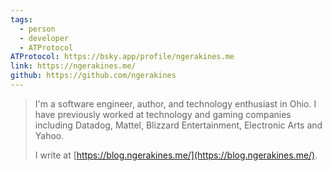 ```yaml
---
tags:
  - person
  - developer
  - ATProtocol
ATProtocol: https://bsky.app/profile/ngerakines.me
link: https://ngerakines.me/
github: https://github.com/ngerakines
---
```

> I'm a software engineer, author, and technology enthusiast in Ohio. I have previously worked at technology and gaming companies including Datadog, Mattel, Blizzard Entertainment, Electronic Arts and Yahoo.
> 
> I write at [https://blog.ngerakines.me/](https://blog.ngerakines.me/).

